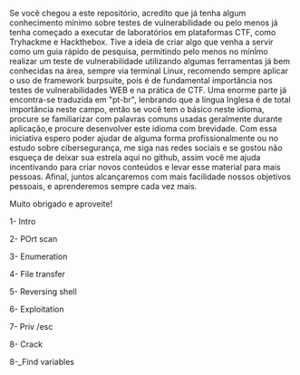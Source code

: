 Se você chegou a este repositório, acredito que já tenha algum conhecimento mínimo sobre testes de vulnerabilidade ou pelo menos já tenha começado a executar de laboratórios em plataformas CTF, como Tryhackme e Hackthebox. Tive a ideia de criar algo que venha a servir como um guia rápido de pesquisa, permitindo pelo menos no mínĺmo realizar um teste de vulnerabilidade utilizando algumas ferramentas já bem conhecidas na área, sempre via terminal Linux, recomendo sempre aplicar o uso de framework burpsuite, pois é de fundamental importância nos testes de vulnerabilidades WEB e na prática de CTF. Uma enorme parte já encontra-se traduzida em "pt-br", lenbrando que a língua Inglesa é de total importância neste campo, então se você tem o básico neste idioma, procure se familiarizar com palavras comuns usadas geralmente durante aplicação,e procure desenvolver este idioma com brevidade. Com essa iniciativa espero poder ajudar de alguma forma profissionalmente ou no estudo sobre cibersegurança, me siga nas redes sociais e se gostou não esqueça de deixar sua estrela aqui no github, assim você me ajuda incentivando para criar novos conteúdos e levar esse material para mais pessoas. Afinal, juntos alcançaremos com mais facilidade nossos objetivos pessoais, e aprenderemos sempre cada vez mais.

Muito obrigado e aproveite!

1- Intro

2- POrt scan

3- Enumeration

4- File transfer

5- Reversing shell

6- Exploitation

7- Priv /esc

8- Crack

8-_Find variables
